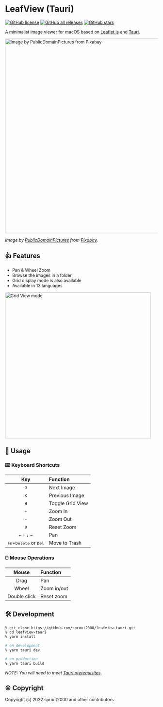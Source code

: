 # LeafView (Tauri)

[![GitHub license](https://img.shields.io/github/license/sprout2000/leafview-tauri)](https://github.com/sprout2000/leafview-tauri/blob/main/LICENSE.md)
[![GitHub all releases](https://img.shields.io/github/downloads/sprout2000/leafview-tauri/total)](https://github.com/sprout2000/leafview-tauri/releases)
[![GitHub stars](https://img.shields.io/github/stars/sprout2000/leafview-tauri)](https://github.com/sprout2000/leafview-tauri/stargazers)

A minimalist image viewer for macOS based on [Leaflet.js](https://leafletjs.com/) and [Tauri](https://tauri.studio/).

<img width="640" alt="Image by PublicDomainPictures from Pixabay" src="https://user-images.githubusercontent.com/52094761/200149724-627958fa-d4f0-4ad1-8e26-046bbc29a689.png">

_Image by <a href="https://pixabay.com/ja/users/publicdomainpictures-14/?utm_source=link-attribution&amp;utm_medium=referral&amp;utm_campaign=image&amp;utm_content=163480">PublicDomainPictures</a> from <a href="https://pixabay.com/ja//?utm_source=link-attribution&amp;utm_medium=referral&amp;utm_campaign=image&amp;utm_content=163480">Pixabay</a>._

## :thumbsup: Features

- Pan & Wheel Zoom
- Browse the images in a folder
- Grid display mode is also available
- Available in 13 languages

<img width="480" alt="Grid View mode" src="https://user-images.githubusercontent.com/52094761/198906109-6e477983-dc38-4858-9455-133016b99c65.png">

## :green_book: Usage

### :keyboard: Keyboard Shortcuts

|                         Key                         | Function         |
| :-------------------------------------------------: | :--------------- |
|                    <kbd>J</kbd>                     | Next Image       |
|                    <kbd>K</kbd>                     | Previous Image   |
|                    <kbd>H</kbd>                     | Toggle Grid View |
|                    <kbd>+</kbd>                     | Zoom In          |
|                    <kbd>-</kbd>                     | Zoom Out         |
|                    <kbd>0</kbd>                     | Reset Zoom       |
| <kbd>←</kbd> <kbd>↑</kbd> <kbd>↓</kbd> <kbd>→</kbd> | Pan              |
|  <kbd>Fn</kbd>+<kbd>Delete</kbd> or <kbd>Del</kbd>  | Move to Trash    |

### :computer_mouse: Mouse Operations

|    Mouse     | Function    |
| :----------: | :---------- |
|     Drag     | Pan         |
|    Wheel     | Zoom in/out |
| Double click | Reset zoom  |

## :hammer_and_wrench: Development

```sh
% git clone https://github.com/sprout2000/leafview-tauri.git
% cd leafview-tauri
% yarn install

# on development
% yarn tauri dev

# on production
% yarn tauri build
```

_NOTE: You will need to meet [Tauri prerequisites](https://tauri.app/v1/guides/getting-started/prerequisites)_.

## :copyright: Copyright

Copyright (c) 2022 sprout2000 and other contributors
